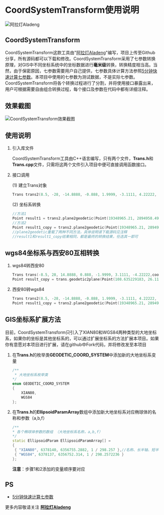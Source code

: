 # CoordSystemTransform使用说明

![阿拉灯Aladeng](http://www.lgwimonday.cn/cosyblog/wordpress/wp-content/uploads/2018/05/201805011453266-300x300.png)

## CoordSystemTransform

CoordSystemTransform这款工具由"[阿拉灯Aladeng](http://www.lgwimonday.cn)"编写，项目上传至Github分享，所有源码都可以下载和修改。CoordSystemTransform采用了七参数转换原理，对GIS中不同坐标系统中的坐标数据进行**毫米级**转换，转换精度相当高。当然，由于保密原因，七参数需要用户自己提供，七参数具体计算方法参照[5分钟快速计算七参数](http://)。本项目中使用的七参数为测试数据，不是实际七参数。CoordSystemTransform将各个转换过程进行了分割，并将使用接口暴露出来，用户可根据需要自由组合转换过程，每个接口及参数在代码中都有详细注释。

## 效果截图

![CoordSystemTransform效果截图](http://www.lgwimonday.cn/cosyblog/wordpress/wp-content/uploads/2018/07/2018070903435979.jpg)

## 使用说明

1. 引入库文件

   CoordSystemTransform工具由C++语言编写，只有两个文件，**Trans.h**和**Trans.cpp**文件，只需将这两个文件引入项目中便可直接调用函数接口。

2. 接口调用

   (1) 建立Trans对象

   ```c++
   Trans trans2(8.5, -28, -14.8888, -0.888, 1.9999, -3.1111, 4.22222, coord::XIAN80, coord::WGS84);
   ```

   (2) 坐标系转换

   ```c++
   //方法1
   Point result1 = trans2.plane2geodetic(Point(19348965.21, 2894958.496, 0), 6378140, 6356755.2882, 1 / 298.257, 6378137, 1 / 298.2572236, 6);
   //方法2
   Point result1_copy = trans2.plane2geodetic(Point(19348965.21, 2894958.496, 0), 6);
   //plane2geodetic重载了两种不同方法，具体说明请下载源码见注释
   //result1和result1_copy结果相同，都是最终的转换结果，任选其一即可
   ```

## wgs84坐标系与西安80互相转换

1. wgs84转西安80

   ```c++
   Trans trans(-8.5, 28, 14.8888, 0.888, -1.9999, 3.1111, -4.22222,coord::WGS84,coord::XIAN80);
   Point result_copy = trans.geodetic2plane(Point(108.635229183, 26.111425709, 0), 6);
   ```

2. 西安80转wgs84

   ```c++
   Trans trans2(8.5, -28, -14.8888, -0.888, 1.9999, -3.1111, 4.22222, coord::XIAN80, coord::WGS84);
   Point result1_copy = trans2.plane2geodetic(Point(19348965.21, 2894958.496, 0), 6);
   ```

## GIS坐标系扩展方法

目前，CoordSystemTransform只引入了XIAN80和WGS84两种类型的大地坐标系，如果你的坐标是其他坐标系的，可以通过扩展坐标系的方法扩展本项目。如果你有意愿对本项目进行扩展，请在github中Fork代码，并将修改发至本项目

1. 在**Trans.h**的枚举类**GEODETIC_COORD_SYSTEM**中添加新的大地坐标系变量

   ```c++
   /**
    * 大地坐标系枚举类
   */
   enum GEODETIC_COORD_SYSTEM
   {
       XIAN80,
       WGS84
   };
   ```

2. 在**Trans.h**的**EllipsoidParamArray**数组中添加新大地坐标系对应椭球体的名称和参数（a,b,f）

   ```c++
   /**
   * 各个椭球体参数的数组 （大地坐标系名称，a,b,f）
   */
   static EllipsoidParam EllipsoidParamArray[] =
   {
   	{ "XIAN80", 6378140, 6356755.2882, 1 / 298.257 },//名称、长半轴、短半轴、扁率
   	{ "WGS84", 6378137, 6356752.314, 1 / 298.2572236 }
   };
   ```

   **注意**：步骤1和2添加的变量顺序要对应

## PS

- [5分钟快速计算七参数](http://)

更多内容敬请关注 **[阿拉灯Aladeng](http://www.lgwimonday.cn)**

